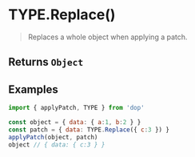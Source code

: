 # TYPE.Replace()

> Replaces a whole object when applying a patch.

## Returns `Object`

## Examples

```js
import { applyPatch, TYPE } from 'dop'

const object = { data: { a:1, b:2 } }
const patch = { data: TYPE.Replace({ c:3 }) }
applyPatch(object, patch)
object // { data: { c:3 } }
```
